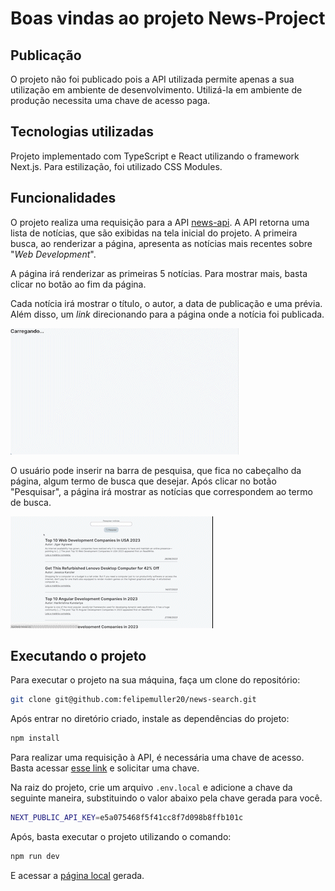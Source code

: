 # Boas vindas ao projeto News-Project

## Publicação

O projeto não foi publicado pois a API utilizada permite apenas a sua utilização em ambiente de desenvolvimento. Utilizá-la em ambiente de produção necessita uma chave de acesso paga.

## Tecnologias utilizadas

Projeto implementado com TypeScript e React utilizando o framework Next.js. Para estilização, foi utilizado CSS Modules.

## Funcionalidades

O projeto realiza uma requisição para a API [news-api](https://newsapi.org/). A API retorna uma lista de notícias, que são exibidas na tela inicial do projeto. A primeira busca, ao renderizar a página, apresenta as notícias mais recentes sobre "_Web Development_".

A página irá renderizar as primeiras 5 notícias. Para mostrar mais, basta clicar no botão ao fim da página.

Cada notícia irá mostrar o título, o autor, a data de publicação e uma prévia. Além disso, um _link_ direcionando para a página onde a notícia foi publicada.

![Gif inicial](/public/inicio.gif)

O usuário pode inserir na barra de pesquisa, que fica no cabeçalho da página, algum termo de busca que desejar. Após clicar no botão "Pesquisar", a página irá mostrar as notícias que correspondem ao termo de busca.

![Gif busca](/public/search.gif)

## Executando o projeto

Para executar o projeto na sua máquina, faça um clone do repositório:

```bash
git clone git@github.com:felipemuller20/news-search.git
```

Após entrar no diretório criado, instale as dependências do projeto:

```bash
npm install
```

Para realizar uma requisição à API, é necessária uma chave de acesso. Basta acessar [esse link](https://newsapi.org/) e solicitar uma chave.

Na raiz do projeto, crie um arquivo `.env.local` e adicione a chave da seguinte maneira, substituindo o valor abaixo pela chave gerada para você.

```bash
NEXT_PUBLIC_API_KEY=e5a075468f5f41cc8f7d098b8ffb101c
```

Após, basta executar o projeto utilizando o comando:

```bash
npm run dev
```

E acessar a [página local](http://localhost:3000) gerada.
